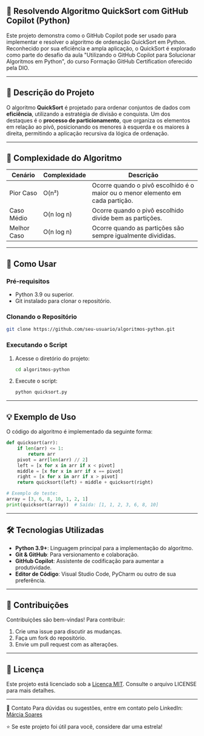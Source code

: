 ## 🌟 Resolvendo Algoritmo QuickSort com GitHub Copilot (Python)
Este projeto demonstra como o GitHub Copilot pode ser usado para implementar e resolver o algoritmo de ordenação QuickSort em Python. Reconhecido por sua eficiência e ampla aplicação, o QuickSort é explorado como parte do desafio da aula "Utilizando o GitHub Copilot para Solucionar Algoritmos em Python", do curso Formação GitHub Certification oferecido pela DIO.

---

## 📝 Descrição do Projeto
O algoritmo **QuickSort** é projetado para ordenar conjuntos de dados com **eficiência**, utilizando a estratégia de divisão e conquista. Um dos destaques é o **processo de particionamento**, que organiza os elementos em relação ao pivô, posicionando os menores à esquerda e os maiores à direita, permitindo a aplicação recursiva da lógica de ordenação.

---

## 🧮 Complexidade do Algoritmo

| **Cenário**    | **Complexidade**      | **Descrição** |
|-----------------|-----------------------|---------------|
| Pior Caso      | O(n²)                | Ocorre quando o pivô escolhido é o maior ou o menor elemento em cada partição. |
| Caso Médio     | O(n log n)           | Ocorre quando o pivô escolhido divide bem as partições. |
| Melhor Caso    | O(n log n)           | Ocorre quando as partições são sempre igualmente divididas. |

---

## 🚀 Como Usar

### Pré-requisitos
- Python 3.9 ou superior.
- Git instalado para clonar o repositório.

### Clonando o Repositório
```bash
git clone https://github.com/seu-usuario/algoritmos-python.git
```

### Executando o Script
1. Acesse o diretório do projeto:
   ```bash
   cd algoritmos-python
   ```
2. Execute o script:
   ```bash
   python quicksort.py
   ```
---

## 💡 Exemplo de Uso
O código do algoritmo é implementado da seguinte forma:
```python
def quicksort(arr):
    if len(arr) <= 1:
        return arr
    pivot = arr[len(arr) // 2]
    left = [x for x in arr if x < pivot]
    middle = [x for x in arr if x == pivot]
    right = [x for x in arr if x > pivot]
    return quicksort(left) + middle + quicksort(right)

# Exemplo de teste:
array = [3, 6, 8, 10, 1, 2, 1]
print(quicksort(array))  # Saída: [1, 1, 2, 3, 6, 8, 10]
```

---

## 🛠️ Tecnologias Utilizadas
- **Python 3.9+**: Linguagem principal para a implementação do algoritmo.
- **Git & GitHub**: Para versionamento e colaboração.
- **GitHub Copilot**: Assistente de codificação para aumentar a produtividade.
- **Editor de Código**: Visual Studio Code, PyCharm ou outro de sua preferência.

---

## 🤝 Contribuições
Contribuições são bem-vindas! Para contribuir:
1. Crie uma issue para discutir as mudanças.
2. Faça um fork do repositório.
3. Envie um pull request com as alterações.

---

## 📄 Licença
Este projeto está licenciado sob a [Licença MIT](LICENSE). Consulte o arquivo LICENSE para mais detalhes.

---
📧 Contato
Para dúvidas ou sugestões, entre em contato pelo LinkedIn: [Márcia Soares](https://www.linkedin.com/in/márcia-soares-236974256)

⭐ Se este projeto foi útil para você, considere dar uma estrela!
